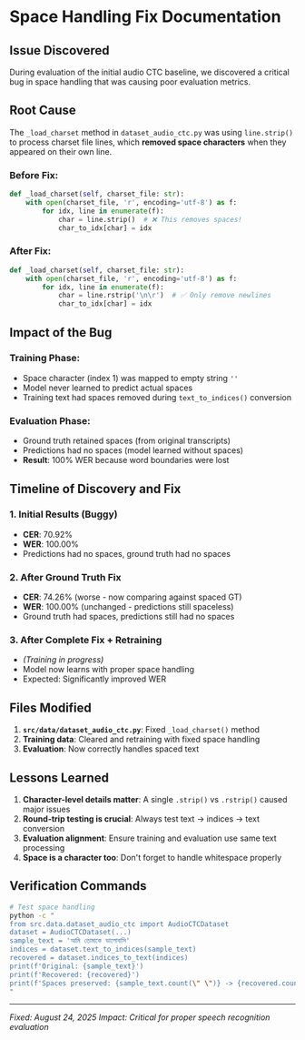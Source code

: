 # Space Handling Fix Documentation

## Issue Discovered
During evaluation of the initial audio CTC baseline, we discovered a critical bug in space handling that was causing poor evaluation metrics.

## Root Cause
The `_load_charset` method in `dataset_audio_ctc.py` was using `line.strip()` to process charset file lines, which **removed space characters** when they appeared on their own line.

### Before Fix:
```python
def _load_charset(self, charset_file: str):
    with open(charset_file, 'r', encoding='utf-8') as f:
        for idx, line in enumerate(f):
            char = line.strip()  # ❌ This removes spaces!
            char_to_idx[char] = idx
```

### After Fix:
```python
def _load_charset(self, charset_file: str):
    with open(charset_file, 'r', encoding='utf-8') as f:
        for idx, line in enumerate(f):
            char = line.rstrip('\n\r')  # ✅ Only remove newlines
            char_to_idx[char] = idx
```

## Impact of the Bug

### Training Phase:
- Space character (index 1) was mapped to empty string `''`
- Model never learned to predict actual spaces
- Training text had spaces removed during `text_to_indices()` conversion

### Evaluation Phase:
- Ground truth retained spaces (from original transcripts)
- Predictions had no spaces (model learned without spaces)
- **Result**: 100% WER because word boundaries were lost

## Timeline of Discovery and Fix

### 1. Initial Results (Buggy)
- **CER**: 70.92%
- **WER**: 100.00%
- Predictions had no spaces, ground truth had no spaces

### 2. After Ground Truth Fix
- **CER**: 74.26% (worse - now comparing against spaced GT)
- **WER**: 100.00% (unchanged - predictions still spaceless)
- Ground truth had spaces, predictions still had no spaces

### 3. After Complete Fix + Retraining
- *(Training in progress)*
- Model now learns with proper space handling
- Expected: Significantly improved WER

## Files Modified
1. **`src/data/dataset_audio_ctc.py`**: Fixed `_load_charset()` method
2. **Training data**: Cleared and retraining with fixed space handling
3. **Evaluation**: Now correctly handles spaced text

## Lessons Learned
1. **Character-level details matter**: A single `.strip()` vs `.rstrip()` caused major issues
2. **Round-trip testing is crucial**: Always test text → indices → text conversion
3. **Evaluation alignment**: Ensure training and evaluation use same text processing
4. **Space is a character too**: Don't forget to handle whitespace properly

## Verification Commands
```bash
# Test space handling
python -c "
from src.data.dataset_audio_ctc import AudioCTCDataset
dataset = AudioCTCDataset(...)
sample_text = 'আমি তোমাকে ভালোবাসি'
indices = dataset.text_to_indices(sample_text)
recovered = dataset.indices_to_text(indices)
print(f'Original: {sample_text}')
print(f'Recovered: {recovered}')
print(f'Spaces preserved: {sample_text.count(\" \")} -> {recovered.count(\" \")}')
"
```

---
*Fixed: August 24, 2025*
*Impact: Critical for proper speech recognition evaluation*
